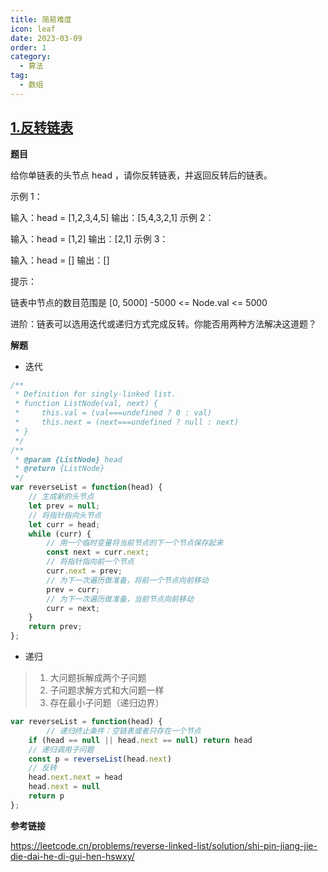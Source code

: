 ```yaml
---
title: 简易难度
icon: leaf
date: 2023-03-09
order: 1
category:
  - 算法
tag:
  - 数组
---
```


## [1.反转链表](https://leetcode.cn/leetbook/read/top-interview-questions-easy/xnnhm6/)


**题目**

给你单链表的头节点 head ，请你反转链表，并返回反转后的链表。


示例 1：


输入：head = [1,2,3,4,5]
输出：[5,4,3,2,1]
示例 2：


输入：head = [1,2]
输出：[2,1]
示例 3：

输入：head = []
输出：[]


提示：

链表中节点的数目范围是 [0, 5000]
-5000 <= Node.val <= 5000

进阶：链表可以选用迭代或递归方式完成反转。你能否用两种方法解决这道题？

**解题**

* 迭代

```js
/**
 * Definition for singly-linked list.
 * function ListNode(val, next) {
 *     this.val = (val===undefined ? 0 : val)
 *     this.next = (next===undefined ? null : next)
 * }
 */
/**
 * @param {ListNode} head
 * @return {ListNode}
 */
var reverseList = function(head) {
    // 生成新的头节点
    let prev = null;
    // 将指针指向头节点
    let curr = head;
    while (curr) {
        // 用一个临时变量将当前节点的下一个节点保存起来
        const next = curr.next;
        // 将指针指向前一个节点
        curr.next = prev;
        // 为下一次遍历做准备，将前一个节点向前移动
        prev = curr;
        // 为下一次遍历做准备，当前节点向前移动
        curr = next;
    }
    return prev;
};
```

* 递归

> 1. 大问题拆解成两个子问题
> 2. 子问题求解方式和大问题一样
> 3. 存在最小子问题（递归边界）

```js
var reverseList = function(head) {
 		// 递归终止条件：空链表或者只存在一个节点
    if (head == null || head.next == null) return head
  	// 递归调用子问题
    const p = reverseList(head.next)
    // 反转
    head.next.next = head
    head.next = null
    return p
};
```

**参考链接**

https://leetcode.cn/problems/reverse-linked-list/solution/shi-pin-jiang-jie-die-dai-he-di-gui-hen-hswxy/
